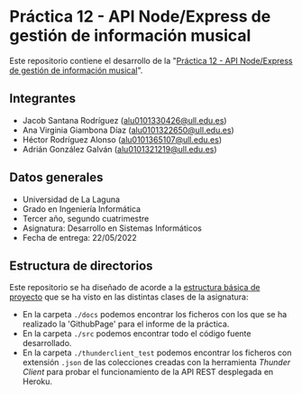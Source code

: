 # Práctica 12 - API Node/Express de gestión de información musical
Este repositorio contiene el desarrollo de la "[Práctica 12 - API Node/Express de gestión de información musical](https://ull-esit-inf-dsi-2122.github.io/prct12-music-api/)".

## Integrantes
- Jacob Santana Rodríguez (alu0101330426@ull.edu.es)
- Ana Virginia Giambona Díaz (alu0101322650@ull.edu.es)
- Héctor Rodríguez Alonso (alu0101365107@ull.edu.es)
- Adrián González Galván (alu0101321219@ull.edu.es)
## Datos generales
- Universidad de La Laguna
- Grado en Ingeniería Informática 
- Tercer año, segundo cuatrimestre
- Asignatura: Desarrollo en Sistemas Informáticos
- Fecha de entrega: 22/05/2022

## Estructura de directorios
Este repositorio se ha diseñado de acorde a la [estructura básica de proyecto](https://ull-esit-inf-dsi-2122.github.io/typescript-theory/typescript-project-setup.html) que se ha visto en las distintas clases de la asignatura:
- En la carpeta `./docs` podemos encontrar los ficheros con los que se ha realizado la 'GithubPage' para el informe de la práctica.
- En la carpeta `./src` podemos encontrar todo el código fuente desarrollado.
- En la carpeta `./thunderclient_test` podemos encontrar los ficheros con extensión `.json` de las colecciones creadas con la herramienta _Thunder Client_ para probar el funcionamiento de la API REST desplegada en Heroku.